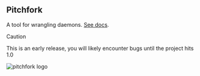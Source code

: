 ## Pitchfork

A tool for wrangling daemons. [See docs](https://pitchfork.jdx.dev).

> [!CAUTION]
> This is an early release, you will likely encounter bugs until the project hits 1.0

![pitchfork logo](https://pitchfork.jdx.dev/assets/logo.CjqAML_x.png)
